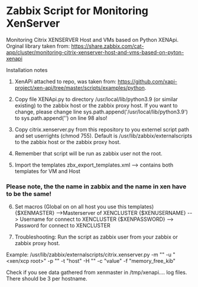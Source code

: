 # Zabbix Script for Monitoring XenServer

Monitoring Citrix XENSERVER Host and VMs based on Python XENApi. Orginal library taken from:
https://share.zabbix.com/cat-app/cluster/monitoring-citrix-xenserver-host-and-vms-based-on-pyton-xenapi

Installation notes

1. XenAPi attached to repo, was taken from: https://github.com/xapi-project/xen-api/tree/master/scripts/examples/python.

2. Copy file XENApi.py to directory /usr/local/lib/python3.9 (or similar existing) to the zabbix host or the zabbix proxy host.
If you want to change, please change line sys.path.append('/usr/local/lib/python3.9') to sys.path.append('<yourpath>') on line 98 also!


3. Copy citrix.xenserver.py from this repository to you externel script path and set userrights (chmod 755).
Default is /usr/lib/zabbix/externalscripts to the zabbix host or the zabbix proxy host.

4. Remember that script will be run as zabbix user not the root.

5. Import the templates
zbx_export_templates.xml --> contains both templates for VM and Host
### Please note, the the name in zabbix and the name in xen have to be the same!

6. Set macros (Global on on all host you use this templates)
{$XENMASTER} -->Masterserver of XENCLUSTER
{$XENUSERNAME} --> Username for connect to XENCLUSTER
{$XENPASSWORD} --> Password for connect to XENCLUSTER

7. Troubleshooting:
Run the script as zabbix user from your zabbix or zabbix proxy host.

Example:
/usr/lib/zabbix/externalscripts/citrix.xenserver.py -m "<xenmaster>" -u "<xen/xcp root>" -p "<password>" -t "host" -H "<hostname>" -c "value" -f "memory_free_kib"

Check if you see data gathered from xenmaster in /tmp/xenapi.<hostname>... log files. 
There should be 3 per hostname. 
